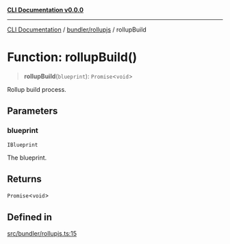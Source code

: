 [**CLI Documentation v0.0.0**](../../../README.md)

***

[CLI Documentation](../../../modules.md) / [bundler/rollupjs](../README.md) / rollupBuild

# Function: rollupBuild()

> **rollupBuild**(`blueprint`): `Promise`\<`void`\>

Rollup build process.

## Parameters

### blueprint

`IBlueprint`

The blueprint.

## Returns

`Promise`\<`void`\>

## Defined in

[src/bundler/rollupjs.ts:15](https://github.com/stonemjs/cli/blob/7903e21087d732d9d42947a348eb3c473963e042/src/bundler/rollupjs.ts#L15)
